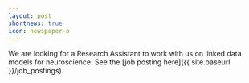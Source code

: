 ```yaml
---
layout: post
shortnews: true
icon: newspaper-o
---
```


We are looking for a Research Assistant to work with us on linked data models for neuroscience.
See the [job posting here]({{ site.baseurl }}/job_postings).
